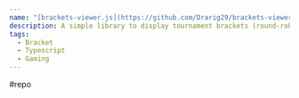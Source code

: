 ```yaml
---
name: "[brackets-viewer.js](https://github.com/Drarig29/brackets-viewer.js)"
description: A simple library to display tournament brackets (round-robin, single elimination, double elimination).
tags:
  - Bracket
  - Typescript
  - Gaming
---
```

#repo